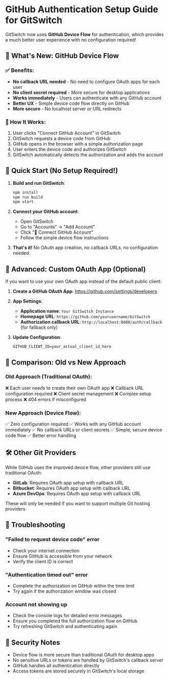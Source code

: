# GitHub Authentication Setup Guide for GitSwitch

GitSwitch now uses **GitHub Device Flow** for authentication, which provides a much better user experience with no configuration required!

## 🎉 What's New: GitHub Device Flow

### ✅ Benefits:
- **No callback URL needed** - No need to configure OAuth apps for each user
- **No client secret required** - More secure for desktop applications
- **Works immediately** - Users can authenticate with any GitHub account
- **Better UX** - Simple device code flow directly on GitHub
- **More secure** - No localhost server or URL redirects

### 🔄 How It Works:
1. User clicks "Connect GitHub Account" in GitSwitch
2. GitSwitch requests a device code from GitHub
3. GitHub opens in the browser with a simple authorization page
4. User enters the device code and authorizes GitSwitch
5. GitSwitch automatically detects the authorization and adds the account

## 🚀 Quick Start (No Setup Required!)

1. **Build and run GitSwitch**:
   ```bash
   npm install
   npm run build
   npm start
   ```

2. **Connect your GitHub account**:
   - Open GitSwitch
   - Go to "Accounts" → "Add Account"
   - Click "🐙 Connect GitHub Account"
   - Follow the simple device flow instructions

3. **That's it!** No OAuth app creation, no callback URLs, no configuration needed.

## 🔧 Advanced: Custom OAuth App (Optional)

If you want to use your own OAuth app instead of the default public client:

1. **Create a GitHub OAuth App**: https://github.com/settings/developers
2. **App Settings**:
   - **Application name**: `Your GitSwitch Instance`
   - **Homepage URL**: `https://github.com/yourusername/GitSwitch`
   - **Authorization callback URL**: `http://localhost:8080/auth/callback` (for fallback only)

3. **Update Configuration**:
   ```env
   GITHUB_CLIENT_ID=your_actual_client_id_here
   ```

## 🔄 Comparison: Old vs New Approach

### Old Approach (Traditional OAuth):
❌ Each user needs to create their own OAuth app
❌ Callback URL configuration required
❌ Client secret management
❌ Complex setup process
❌ 404 errors if misconfigured

### New Approach (Device Flow):
✅ Zero configuration required
✅ Works with any GitHub account immediately
✅ No callback URLs or client secrets
✅ Simple, secure device code flow
✅ Better error handling

## 🛠️ Other Git Providers

While GitHub uses the improved device flow, other providers still use traditional OAuth:

- **GitLab**: Requires OAuth app setup with callback URL
- **Bitbucket**: Requires OAuth app setup with callback URL  
- **Azure DevOps**: Requires OAuth app setup with callback URL

These will only be needed if you want to support multiple Git hosting providers.

## 🐛 Troubleshooting

### "Failed to request device code" error
- Check your internet connection
- Ensure GitHub is accessible from your network
- Verify the client ID is correct

### "Authentication timed out" error
- Complete the authorization on GitHub within the time limit
- Try again if the authorization window was closed

### Account not showing up
- Check the console logs for detailed error messages
- Ensure you completed the full authorization flow on GitHub
- Try refreshing GitSwitch and authenticating again

## 🔐 Security Notes

- Device flow is more secure than traditional OAuth for desktop apps
- No sensitive URLs or tokens are handled by GitSwitch's callback server
- GitHub handles all authentication directly
- Access tokens are stored securely in GitSwitch's local storage